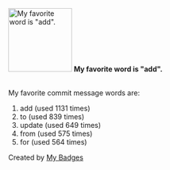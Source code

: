 <img src="https://my-badges.github.io/my-badges/favorite-word.png" alt="My favorite word is &quot;add&quot;." title="My favorite word is &quot;add&quot;." width="128">
<strong>My favorite word is &quot;add&quot;.</strong>
<br><br>

My favorite commit message words are:

1. add (used 1131 times)
2. to (used 839 times)
3. update (used 649 times)
4. from (used 575 times)
5. for (used 564 times)


Created by <a href="https://github.com/my-badges/my-badges">My Badges</a>